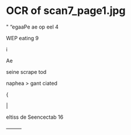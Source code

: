 # OCR of scan7_page1.jpg

" “egaaPe ae op eel 4

WEP eating 9

i

Ae

seine scrape
tod

naphea > gant ciated

{

|

eltiss de Seencectab 16

———

